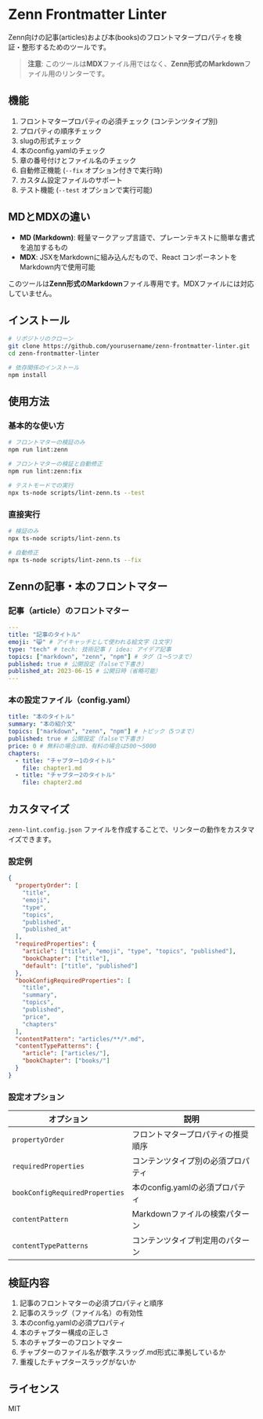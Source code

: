 # Zenn Frontmatter Linter

Zenn向けの記事(articles)および本(books)のフロントマタープロパティを検証・整形するためのツールです。

> **注意**: このツールは**MDX**ファイル用ではなく、**Zenn形式のMarkdown**ファイル用のリンターです。

## 機能

1. フロントマタープロパティの必須チェック (コンテンツタイプ別)
2. プロパティの順序チェック
3. slugの形式チェック
4. 本のconfig.yamlのチェック
5. 章の番号付けとファイル名のチェック
6. 自動修正機能 (`--fix` オプション付きで実行時)
7. カスタム設定ファイルのサポート
8. テスト機能 (`--test` オプションで実行可能)

## MDとMDXの違い

- **MD (Markdown)**: 軽量マークアップ言語で、プレーンテキストに簡単な書式を追加するもの
- **MDX**: JSXをMarkdownに組み込んだもので、React コンポーネントをMarkdown内で使用可能

このツールは**Zenn形式のMarkdown**ファイル専用です。MDXファイルには対応していません。

## インストール

```bash
# リポジトリのクローン
git clone https://github.com/yourusername/zenn-frontmatter-linter.git
cd zenn-frontmatter-linter

# 依存関係のインストール
npm install
```

## 使用方法

### 基本的な使い方

```bash
# フロントマターの検証のみ
npm run lint:zenn

# フロントマターの検証と自動修正
npm run lint:zenn:fix

# テストモードでの実行
npx ts-node scripts/lint-zenn.ts --test
```

### 直接実行

```bash
# 検証のみ
npx ts-node scripts/lint-zenn.ts

# 自動修正
npx ts-node scripts/lint-zenn.ts --fix
```

## Zennの記事・本のフロントマター

### 記事（article）のフロントマター
```yaml
---
title: "記事のタイトル"
emoji: "😸" # アイキャッチとして使われる絵文字（1文字）
type: "tech" # tech: 技術記事 / idea: アイデア記事
topics: ["markdown", "zenn", "npm"] # タグ（1〜5つまで）
published: true # 公開設定（falseで下書き）
published_at: 2023-06-15 # 公開日時（省略可能）
---
```

### 本の設定ファイル（config.yaml）
```yaml
title: "本のタイトル"
summary: "本の紹介文"
topics: ["markdown", "zenn", "npm"] # トピック（5つまで）
published: true # 公開設定（falseで下書き）
price: 0 # 無料の場合は0、有料の場合は500〜5000
chapters:
  - title: "チャプター1のタイトル"
    file: chapter1.md
  - title: "チャプター2のタイトル"
    file: chapter2.md
```

## カスタマイズ

`zenn-lint.config.json` ファイルを作成することで、リンターの動作をカスタマイズできます。

### 設定例

```json
{
  "propertyOrder": [
    "title",
    "emoji",
    "type",
    "topics",
    "published",
    "published_at"
  ],
  "requiredProperties": {
    "article": ["title", "emoji", "type", "topics", "published"],
    "bookChapter": ["title"],
    "default": ["title", "published"]
  },
  "bookConfigRequiredProperties": [
    "title",
    "summary",
    "topics",
    "published",
    "price",
    "chapters"
  ],
  "contentPattern": "articles/**/*.md",
  "contentTypePatterns": {
    "article": ["articles/"],
    "bookChapter": ["books/"]
  }
}
```

### 設定オプション

| オプション | 説明 |
|------------|------|
| `propertyOrder` | フロントマタープロパティの推奨順序 |
| `requiredProperties` | コンテンツタイプ別の必須プロパティ |
| `bookConfigRequiredProperties` | 本のconfig.yamlの必須プロパティ |
| `contentPattern` | Markdownファイルの検索パターン |
| `contentTypePatterns` | コンテンツタイプ判定用のパターン |

## 検証内容

1. 記事のフロントマターの必須プロパティと順序
2. 記事のスラッグ（ファイル名）の有効性
3. 本のconfig.yamlの必須プロパティ
4. 本のチャプター構成の正しさ
5. 本のチャプターのフロントマター
6. チャプターのファイル名が数字.スラッグ.md形式に準拠しているか
7. 重複したチャプタースラッグがないか

## ライセンス
MIT
